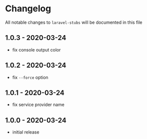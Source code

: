 # Changelog

All notable changes to `laravel-stubs` will be documented in this file

## 1.0.3 - 2020-03-24

- fix console output color

## 1.0.2 - 2020-03-24

- fix `--force` option

## 1.0.1 - 2020-03-24

- fix service provider name

## 1.0.0 - 2020-03-24

- initial release
